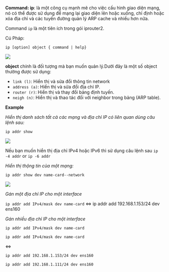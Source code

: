 **Command: ip**: là một công cụ mạnh mẽ cho việc cấu hình giao diện mạng, nó có thể được sử dụng để mạng lại giao diện lên hoặc xuống, chỉ định hoặc xóa địa chỉ và các tuyến đường quản lý ARP cache và nhiều hơn nữa.

Command `ip` là một tiên ích trong gói iprouter2.

Cú Pháp:

`ip [option] object { command | help}`

<img src="https://i.imgur.com/KKkjORV.png">

**object** chính là đối tượng mà bạn muốn quản lý.Dưới đây là một số object thường được sử dụng:
- `link (l)`: Hiển thị và sửa đổi thông tin network
- `address (a)`: Hiển thị và sửa đổi địa chỉ IP.
- `router (r)`: Hiển thị và thay đổi bảng định tuyến.
- `neigh (n)`: Hiển thị và thao tác đối với neighbor trong bảng (ARP table).

**Example**

*Hiển thị danh sách tất cả các mạng và địa chỉ IP có liên quan dùng câu lệnh sau:*

`ip addr show`

<img src="https://i.imgur.com/WqVuUOh.png">

Nếu bạn muốn hiển thị địa chỉ IPv4 hoặc IPv6 thì sử dụng câu lệnh sau `ip -4 addr` or `ip -6 addr`

*Hiển thị thộng tin của một mạng:*

`ip addr show dev name-card--network`

<img src="https://i.imgur.com/7hKyavi.png">

*Gán một địa chỉ IP cho một interface*

`ip addr add IPv4/mask dev name-card` <=> ip addr add 192.168.1.153/24 dev ens160

*Gán nhiều địa chỉ IP cho một interface*

`ip addr add IPv4/mask dev name-card`

`ip addr add IPv4/mask dev name-card`

<=>

`ip addr add 192.168.1.153/24 dev ens160`

`ip addr add 192.168.1.111/24 dev ens160`



